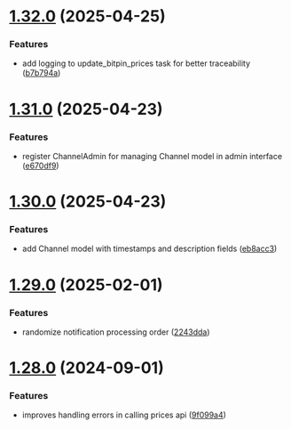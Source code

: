 # [1.32.0](https://github.com/ghorbani-mohammad/Crypto-Assets-Monitoring/compare/v1.31.0...v1.32.0) (2025-04-25)


### Features

* add logging to update_bitpin_prices task for better traceability ([b7b794a](https://github.com/ghorbani-mohammad/Crypto-Assets-Monitoring/commit/b7b794aeccf9bbae39331f443926b0a32f099273))



# [1.31.0](https://github.com/ghorbani-mohammad/Crypto-Assets-Monitoring/compare/v1.30.0...v1.31.0) (2025-04-23)


### Features

* register ChannelAdmin for managing Channel model in admin interface ([e670df9](https://github.com/ghorbani-mohammad/Crypto-Assets-Monitoring/commit/e670df995bc04431adcb80d9e778c072cc4a7a7f))



# [1.30.0](https://github.com/ghorbani-mohammad/Crypto-Assets-Monitoring/compare/v1.29.0...v1.30.0) (2025-04-23)


### Features

* add Channel model with timestamps and description fields ([eb8acc3](https://github.com/ghorbani-mohammad/Crypto-Assets-Monitoring/commit/eb8acc31fb805e7828f4f202951c3dfc257d98e2))



# [1.29.0](https://github.com/ghorbani-mohammad/Crypto-Assets-Monitoring/compare/v1.28.0...v1.29.0) (2025-02-01)


### Features

* randomize notification processing order ([2243dda](https://github.com/ghorbani-mohammad/Crypto-Assets-Monitoring/commit/2243dda9e1502a6e231a67eb8517789471edec3b))



# [1.28.0](https://github.com/ghorbani-mohammad/Crypto-Assets-Monitoring/compare/v1.27.0...v1.28.0) (2024-09-01)


### Features

* improves handling errors in calling prices api ([9f099a4](https://github.com/ghorbani-mohammad/Crypto-Assets-Monitoring/commit/9f099a49f5532df881a818a9ca0f7c7123a65b22))



